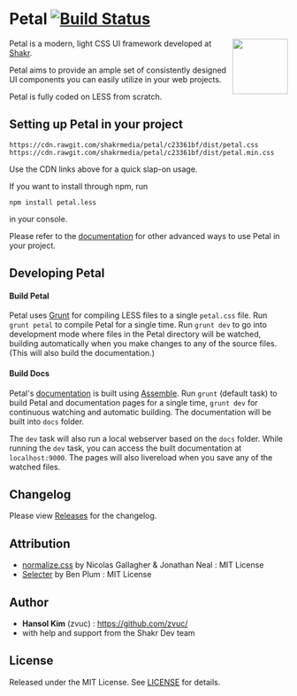 Petal [![Build Status](https://travis-ci.org/shakrmedia/petal.svg?branch=master)](https://travis-ci.org/shakrmedia/petal)
=====

<img align="right" width="100" height="100" src="http://shakrmedia.github.io/petal/assets/petal-logo.svg">

Petal is a modern, light CSS UI framework developed at [Shakr](http://shakr.com).

Petal aims to provide an ample set of consistently designed UI components you can easily utilize in your web projects.

Petal is fully coded on LESS from scratch.


## Setting up Petal in your project
```
https://cdn.rawgit.com/shakrmedia/petal/c23361bf/dist/petal.css
https://cdn.rawgit.com/shakrmedia/petal/c23361bf/dist/petal.min.css
```
Use the CDN links above for a quick slap-on usage.

If you want to install through npm, run
```
npm install petal.less
```
in your console.

Please refer to the [documentation](http://shakrmedia.github.io/petal/) for other advanced ways to use Petal in your project.


## Developing Petal
#### Build Petal
Petal uses [Grunt](http://gruntjs.com/getting-started) for compiling LESS files to a single `petal.css` file. Run `grunt petal` to compile Petal for a single time. Run `grunt dev` to go into development mode where files in the Petal directory will be watched, building automatically when you make changes to any of the source files. (This will also build the documentation.)

#### Build Docs
Petal's [documentation](http://shakrmedia.github.io/petal/) is built using [Assemble](http://assemble.io/). Run `grunt` (default task) to build Petal and documentation pages for a single time, `grunt dev` for continuous watching and automatic building. The documentation will be built into `docs` folder.

The `dev` task will also run a local webserver based on the `docs` folder. While running the `dev` task, you can access the built documentation at `localhost:9000`. The pages will also livereload when you save any of the watched files.


## Changelog
Please view [Releases](https://github.com/shakrmedia/petal/releases) for the changelog.


## Attribution
- [normalize.css](https://github.com/necolas/normalize.css) by Nicolas Gallagher & Jonathan Neal : MIT License
- [Selecter](https://github.com/Formstone/Selecter) by Ben Plum : MIT License


## Author
- **Hansol Kim** (zvuc) : https://github.com/zvuc/
- with help and support from the Shakr Dev team


## License 
Released under the MIT License.
See [LICENSE](https://github.com/ShakrMedia/petal/blob/master/LICENSE) for details.
